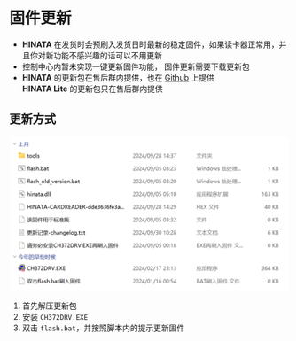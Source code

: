 # 固件更新

* **HINATA** 在发货时会预刷入发货日时最新的稳定固件，如果读卡器正常用，并且你对新功能不感兴趣的话可以不用更新
* 控制中心内暂未实现一键更新固件功能， 固件更新需要下载更新包
* **HINATA** 的更新包在售后群内提供，也在 [Github](https://github.com/nerimoe/HINATA-release/releases) 上提供<br>**HINATA Lite** 的更新包只在售后群内提供
  
## 更新方式
![update](assets/update.png)
1. 首先解压更新包
2. 安装 `CH372DRV.EXE`
3. 双击 `flash.bat`，并按照脚本内的提示更新固件